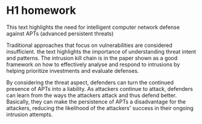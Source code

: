 # H1 homework

This text highlights the need for intelligent computer network defense against APTs (advanced persistent threats)

Traditional approaches that focus on vulnerabilities are considered insufficient. the text highlights the importance of understanding threat intent and patterns. The intrusion kill chain is in the paper shown as a good framework on how to effectively analyse and respond to intrusions by helping prioritize investments and evaluate defenses.

By considering the threat aspect, defenders can turn the continued presence of APTs into a liability. As attackers continue to attack, defenders can learn from the ways the attackers attack and thus defend better. Basically, they can make the persistence of APTs a disadvantage for the attackers, reducing the likelihood of the attackers' success in their ongoing intrusion attempts.

